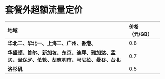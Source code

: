 # 套餐外超额流量定价

| 地域                                                         | 价格（元/GB） |
| :----------------------------------------------------------- | :------------ |
| **华北二、华北一、上海二、广州、香港、**                     | 0.8           |
| **华盛顿、首尔、新加坡、东京、迪拜、雅加达、孟买、圣保罗、伦敦、胡志明市、马尼拉、曼谷、台北** | 0.7           |
| **洛杉矶**                                                   | 0.5           |
